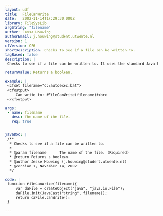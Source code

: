 ```yaml
---
layout: udf
title:  FileCanWrite
date:   2002-11-14T17:29:30.000Z
library: FileSysLib
argString: "filename"
author: Jesse Houwing
authorEmail: j.houwing@student.utwente.nl
version: 1
cfVersion: CF6
shortDescription: Checks to see if a file can be written to.
tagBased: false
description: |
 Checks to see if a file can be written to. It uses the standard Java File object, which makes it very fast under Coldfusion MX.

returnValue: Returns a boolean.

example: |
 <cfset filename="c:\autoexec.bat">
 <cfoutput>
     Can write to: #FileCanWrite(filename)#<br>
 </cfoutput>

args:
 - name: filename
   desc: The name of the file.
   req: true


javaDoc: |
 /**
  * Checks to see if a file can be written to.
  * 
  * @param filename      The name of the file. (Required)
  * @return Returns a boolean. 
  * @author Jesse Houwing (j.houwing@student.utwente.nl) 
  * @version 1, November 14, 2002 
  */

code: |
 function FileCanWrite(filename){
     var daFile = createObject("java", "java.io.File");
     daFile.init(JavaCast("string", filename));
     return daFile.canWrite();
 }

---
```


